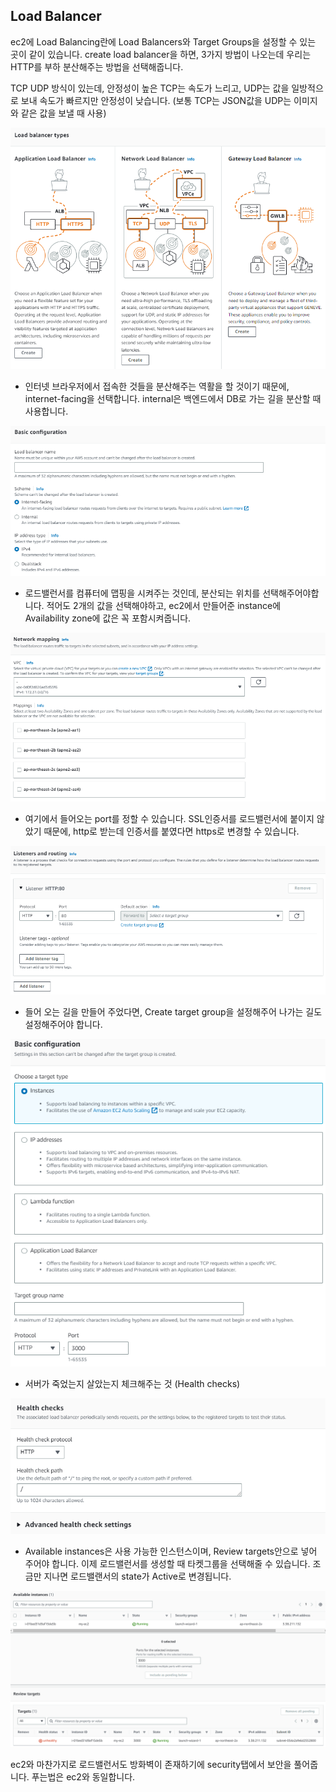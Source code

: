 ## Load Balancer

ec2에 Load Balancing란에 Load Balancers와 Target Groups을 설정할 수 있는 곳이 같이 있습니다. create load balancer을 하면, 3가지 방법이 나오는데 우리는 HTTP를 부하 분산해주는 방법을 선택해줍니다.

TCP UDP 방식이 있는데, 안정성이 높은 TCP는 속도가 느리고, UDP는 값을 일방적으로 보내 속도가 빠르지만 안정성이 낮습니다.
(보통 TCP는 JSON값을 UDP는 이미지와 같은 값을 보낼 때 사용)

![](./img/l1.png)

- 인터넷 브라우저에서 접속한 것들을 분산해주는 역활을 할 것이기 때문에, internet-facing을 선택합니다. internal은 백엔드에서 DB로 가는 길을 분산할 때 사용합니다.

![](./img/l2.png)

- 로드밸런서를 컴퓨터에 맵핑을 시켜주는 것인데, 분산되는 위치를 선택해주어야합니다. 적어도 2개의 값을 선택해야하고, ec2에서 만들어준 instance에 Availability zone에 값은 꼭 포함시켜줍니다.

![](./img/l3.png)

- 여기에서 들어오는 port를 정할 수 있습니다. SSL인증서를 로드밸런서에 붙이지 않았기 때문에, http로 받는데 인증서를 붙였다면 https로 변경할 수 있습니다.

![](./img/l4.png)

- 들어 오는 길을 만들어 주었다면, Create target group을 설정해주어 나가는 길도 설정해주어야 합니다.

![](./img/l5.png)

- 서버가 죽었는지 살았는지 체크해주는 것 (Health checks)

![](./img/l6.png)

- Available instances은 사용 가능한 인스턴스이며, Review targets안으로 넣어 주어야 합니다. 이제 로드밸런서를 생성할 때 타켓그룹을 선택해줄 수 있습니다. 조금만 지나면 로드밸랜서의 state가 Active로 변경됩니다.

![](./img/l7.png)

ec2와 마찬가지로 로드밸런서도 방화벽이 존재하기에 security탭에서 보안을 풀어줍니다. 푸는법은 ec2와 동일합니다.
